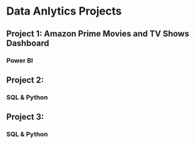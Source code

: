 # Data Anlytics Projects

## Project 1: Amazon Prime Movies and TV Shows Dashboard

### Power BI

## Project 2: 

### SQL & Python

## Project 3: 

### SQL & Python
